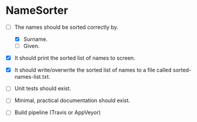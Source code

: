 # NameSorter

- [ ] The names should be sorted correctly by. 
	- [x] Surname.
	- [ ] Given.
- [x] It should print the sorted list of names to screen.
- [x] It should write/overwrite the sorted list of names to a file called sorted-names-list.txt.
- [ ] Unit tests should exist.
- [ ] Minimal, practical documentation should exist.
- [ ] Build pipeline (Travis or AppVeyor)







